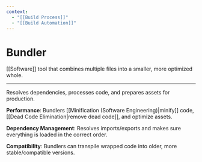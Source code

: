 ```yaml
---
context:
  - "[[Build Process]]"
  - "[[Build Automation]]"
---
```


# Bundler

[[Software]] tool that combines multiple files into a smaller, more optimized whole. 

---

Resolves dependencies, processes code, and prepares assets for production.

**Performance**: Bundlers [[Minification (Software Engineering)|minify]] code, [[Dead Code Elimination|remove dead code]], and optimize assets.

**Dependency Management**: Resolves imports/exports and makes sure everything is loaded in the correct order.

**Compatibility**: Bundlers can transpile wrapped code into older, more stable/compatible versions.
